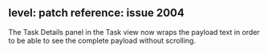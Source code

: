 level: patch
reference: issue 2004
---
The Task Details panel in the Task view now wraps the payload text in order to
be able to see the complete payload without scrolling.

